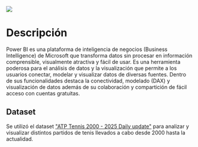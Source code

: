 <!-- GIF HEADER -->
<img src="https://www.vuepilot.com/wp-content/uploads/2021/02/power-bi-banner.jpg">

# Descripción

Power BI es una plataforma de inteligencia de negocios (Business Intelligence) de Microsoft que transforma datos sin procesar en información comprensible, visualmente atractiva y fácil de usar. Es una herramienta poderosa para el análisis de datos y la visualización que permite a los usuarios conectar, modelar y visualizar datos de diversas fuentes.
Dentro de sus funcionalidades destaca la conectividad, modelado (DAX) y visualización de datos además de su colaboración y compartición de fácil acceso con cuentas gratuitas.

## Dataset
Se utilizó el dataset ["ATP Tennis 2000 - 2025 Daily update"](https://www.kaggle.com/datasets/dissfya/atp-tennis-2000-2023daily-pull/data) para analizar y visualizar distintos partidos de tenis llevados a cabo desde 2000 hasta la actualidad. 

